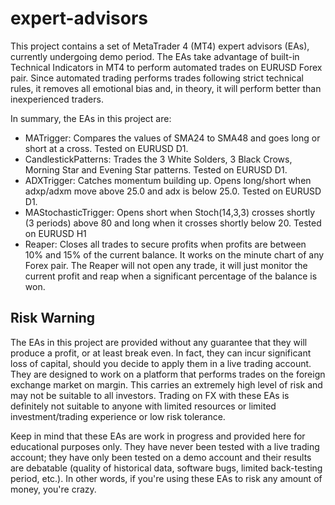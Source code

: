 # expert-advisors
This project contains a set of MetaTrader 4 (MT4) expert advisors (EAs), currently undergoing demo period.
The EAs take advantage of built-in Technical Indicators in MT4 to perform automated trades on EURUSD Forex pair.
Since automated trading performs trades following strict technical rules, it removes all emotional bias and, in theory, it will perform better than inexperienced traders.

In summary, the EAs in this project are:
* MATrigger: Compares the values of SMA24 to SMA48 and goes long or short at a cross. Tested on EURUSD D1.
* CandlestickPatterns: Trades the 3 White Solders, 3 Black Crows, Morning Star and Evening Star patterns. Tested on EURUSD D1.
* ADXTrigger: Catches momentum building up. Opens long/short when adxp/adxm move above 25.0 and adx is below 25.0. Tested on EURUSD D1.
* MAStochasticTrigger: Opens short when Stoch(14,3,3) crosses shortly (3 periods) above 80 and long when it crosses shortly below 20. Tested on EURUSD H1
* Reaper: Closes all trades to secure profits when profits are between 10% and 15% of the current balance. It works on the minute chart of any Forex pair. The Reaper will not open any trade, it will just monitor the current profit and reap when a significant percentage of the balance is won.

## Risk Warning

The EAs in this project are provided without any guarantee that they will produce a profit, or at least break even. In fact, they can incur significant loss of capital, should you decide to apply them in a live trading account. They are designed to work on a platform that performs trades on the foreign exchange market on margin. This carries an extremely high level of risk and may not be suitable to all investors. Trading on FX with these EAs is definitely not suitable to anyone with limited resources or limited investment/trading experience or low risk tolerance.

Keep in mind that these EAs are work in progress and provided here for educational purposes only. They have never been tested with a live trading account; they have only been tested on a demo account and their results are debatable (quality of historical data, software bugs, limited back-testing period, etc.). In other words, if you're using these EAs to risk any amount of money, you're crazy.